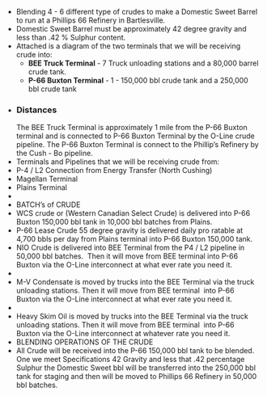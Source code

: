 - Blending 4 - 6 different type of crudes to make a Domestic Sweet Barrel to run at a Phillips 66 Refinery in Bartlesville.
- Domestic Sweet Barrel must be approximately 42 degree gravity and less than .42 % Sulphur content.
- Attached is a diagram of the two terminals that we will be receiving crude into:
	- **BEE Truck Terminal** - 7 Truck unloading stations and a 80,000 barrel crude tank.
	- **P-66 Buxton Terminal** - 1 - 150,000 bbl crude tank and a 250,000 bbl crude tank
- ### Distances
  The BEE Truck Terminal is approximately 1 mile from the P-66 Buxton 
  terminal and is connected to P-66 Buxton Terminal by the O-Line crude 
  pipeline.
  The P-66 Buxton Terminal is connect to the Phillip’s Refinery by the Cush - Bo pipeline.
- Terminals and Pipelines that we will be receiving crude from:
- P-4 / L2 Connection from Energy Transfer (North Cushing)
- Magellan Terminal
- Plains Terminal
-
- BATCH’s of CRUDE
- WCS crude or (Western Canadian Select Crude) is delivered into P-66 Buxton 150,000 bbl tank in 10,000 bbl batches from Plains.
- P-66 Lease Crude 55 degree gravity is delivered daily pro ratable at 4,700 bbls per day from Plains terminal into P-66 Buxton 	150,000 tank.
- NIO Crude is delivered into BEE Terminal from the P4 / L2 pipeline in 50,000 bbl batches.  Then it will move from BEE terminal 	into P-66 Buxton via the O-Line interconnect at what ever rate you need it.
-
- M-V Condensate is moved by trucks into the BEE Terminal via the truck unloading stations. Then it will move from BEE terminal 	into P-66 Buxton via the O-Line interconnect at what ever rate you need it.
-
- Heavy Skim Oil is moved by trucks into the BEE Terminal via the truck unloading stations. Then it will move from BEE terminal 	into P-66 Buxton via the O-Line interconnect at whatever rate you need it.
- BLENDING OPERATIONS OF THE CRUDE
- All
  Crude will be received into the P-66 150,000 bbl tank to be blended. 
  One we meet Specifications 42 Gravity and less that .42 percentage 
  Sulphur the Domestic Sweet bbl will be transferred into the 250,000 bbl 
  tank for staging and then will be moved to 	Phillips 66 Refinery in 50,000 bbl batches.